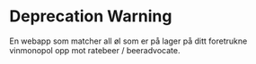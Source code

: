# Deprecation Warning

En webapp som matcher all øl som er på lager på ditt foretrukne vinmonopol opp mot ratebeer / beeradvocate.
